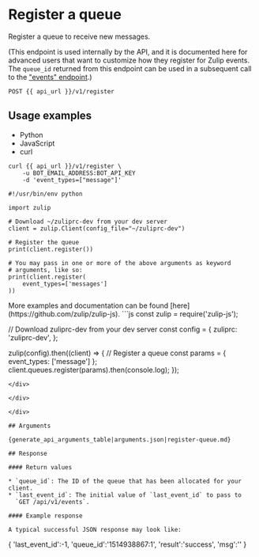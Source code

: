# Register a queue

Register a queue to receive new messages.

(This endpoint is used internally by the API, and it is
documented here for advanced users that want to customize
how they register for Zulip events.  The `queue_id` returned
from this endpoint can be used in a subsequent call to the
["events" endpoint](/api/get-events-from-queue).)

`POST {{ api_url }}/v1/register`

## Usage examples
<div class="code-section" markdown="1">
<ul class="nav">
<li data-language="python">Python</li>
<li data-language="javascript">JavaScript</li>
<li data-language="curl">curl</li>
</ul>
<div class="blocks">

<div data-language="curl" markdown="1">

```
curl {{ api_url }}/v1/register \
    -u BOT_EMAIL_ADDRESS:BOT_API_KEY
    -d 'event_types=["message"]'
```

</div>

<div data-language="python" markdown="1">

```
#!/usr/bin/env python

import zulip

# Download ~/zuliprc-dev from your dev server
client = zulip.Client(config_file="~/zuliprc-dev")

# Register the queue
print(client.register())

# You may pass in one or more of the above arguments as keyword
# arguments, like so:
print(client.register(
    event_types=['messages']
))
```

</div>

<div data-language="javascript" markdown="1">
More examples and documentation can be found [here](https://github.com/zulip/zulip-js).
```js
const zulip = require('zulip-js');

// Download zuliprc-dev from your dev server
const config = {
    zuliprc: 'zuliprc-dev',
};

zulip(config).then((client) => {
    // Register a queue
    const params = {
        event_types: ['message']
    };
    client.queues.register(params).then(console.log);
});

```
</div>

</div>

</div>

## Arguments

{generate_api_arguments_table|arguments.json|register-queue.md}

## Response

#### Return values

* `queue_id`: The ID of the queue that has been allocated for your client.
* `last_event_id`: The initial value of `last_event_id` to pass to
  `GET /api/v1/events`.

#### Example response

A typical successful JSON response may look like:

```
{
    'last_event_id':-1,
    'queue_id':'1514938867:1',
    'result':'success',
    'msg':''
}
```
